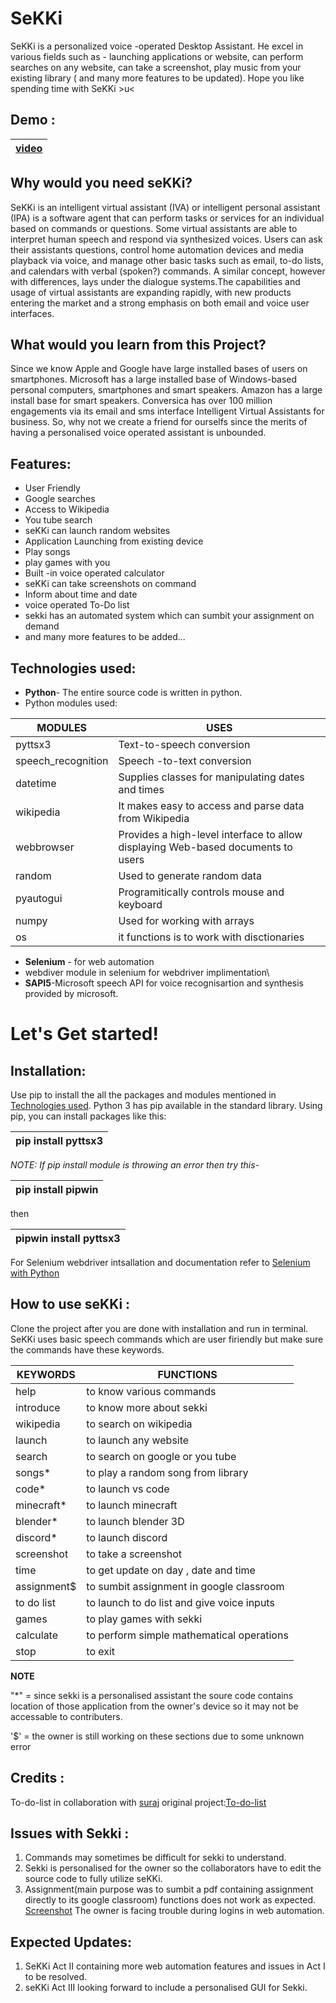 # SeKKi
SeKKi is a personalized voice -operated Desktop Assistant. He excel in various fields such as - launching applications or website, can perform searches on any website, can take a screenshot, play music from your existing library ( and many more features to be updated). Hope you like spending time with SeKKi >u&lt;

## Demo :
| [video](https://youtu.be/69eLyUS_2HQ) |
|---------------------------------------|


## Why would you need seKKi?
SeKKi is an intelligent virtual assistant (IVA) or intelligent personal assistant (IPA) is a software agent that can perform tasks or services for an individual based on commands or questions. Some virtual assistants are able to interpret human speech and respond via synthesized voices. Users can ask their assistants questions, control home automation devices and media playback via voice, and manage other basic tasks such as email, to-do lists, and calendars with verbal (spoken?) commands. A similar concept, however with differences, lays under the dialogue systems.The capabilities and usage of virtual assistants are expanding rapidly, with new products entering the market and a strong emphasis on both email and voice user interfaces.

## What would you learn from this Project?
Since we know  Apple and Google have large installed bases of users on smartphones. Microsoft has a large installed base of Windows-based personal computers, smartphones and smart speakers. Amazon has a large install base for smart speakers. Conversica has over 100 million engagements via its email and sms interface Intelligent Virtual Assistants for business. So, why not we create a friend for ourselfs since the merits of having a personalised voice operated assistant is unbounded.

## Features:
 * User Friendly
 * Google searches
 * Access to Wikipedia 
 * You tube search
 * seKKi can launch random websites
 * Application Launching from existing device
 * Play songs
 * play games with you
 * Built -in voice operated calculator
 * seKKi can take screenshots on command
 * Inform about time and date
 * voice operated To-Do list
 * sekki has an automated system which can sumbit your assignment on demand
 * and many more features to be added...
 
## Technologies used:
* **Python**- The entire source code is written in python.
* Python modules used:

|  MODULES  |  USES  |         
|  ----  |  ---  |        
|  pyttsx3   |  Text-to-speech conversion  |
|  speech_recognition  |  Speech -to-text conversion |
|  datetime  |  Supplies classes for manipulating dates and times  |
|  wikipedia  |   It makes easy to access and parse data from Wikipedia   
|  webbrowser  |  Provides a high-level interface to allow displaying Web-based documents to users  |
|  random  | Used to generate random data  |
|  pyautogui  |  Programitically controls mouse and keyboard  |
|  numpy  |   Used for working with arrays  |
|  os  |  it functions is to work with disctionaries  |


* **Selenium** - for web automation
* webdiver module in selenium for webdriver implimentation\
* **SAPI5**-Microsoft speech API for voice recognisartion and synthesis provided by microsoft.


# Let's Get started!

## Installation:

Use pip to install the all the packages and modules mentioned in [Technologies used](https://github.com/Jasmineck/SeKKi/blob/main/README.md#technologies-used). Python 3 has pip available in the standard library. Using pip, you can install packages like this:

|  pip install pyttsx3         |
|------------------------------|

*NOTE: If pip install module is throwing  an error then try this-*

|  pip install pipwin       |
| -------------------------  |

then

|  pipwin install pyttsx3  |
|------------------------------|

For Selenium webdriver intsallation and documentation refer to [Selenium with Python](https://selenium-python.readthedocs.io/installation.html#introduction)

## How to use seKKi :

Clone the project after you are done with installation and run in terminal.
SeKKi uses basic speech commands which are user firiendly but make sure the commands have these keywords.

| KEYWORDS | FUNCTIONS |
| --- | --- |
| help | to know various commands |
| introduce | to know more about sekki |
| wikipedia | to search on wikipedia |
| launch | to launch any website |
| search | to search on google or you tube | 
| songs* | to play a random song from library |
| code* | to launch vs code |
| minecraft* | to launch minecraft |
| blender* | to launch blender 3D |
| discord* | to launch discord |
| screenshot | to take a screenshot |
| time | to get update on day , date and time |
| assignment$ | to sumbit assignment in google classroom |
| to do list  | to launch to do list and give voice inputs |
| games | to play games with sekki |
| calculate | to perform simple mathematical operations |
| stop | to exit |


**NOTE**

"*" = since sekki is a personalised assistant the soure code contains location of those application from the owner's device so it may not be accessable to contributers.

'$' = the owner is still working on these sections due to some unknown error

## Credits :

To-do-list in collaboration with [suraj](https://github.com/RedocamaI)
original project:[To-do-list](https://github.com/RedocamaI/To-do-List)

## Issues with Sekki :

1. Commands may sometimes be difficult for sekki to understand.
2. Sekki is personalised for the owner so the collaborators have to edit the source code to fully utilize seKKi.
3. Assignment(main purpose was to sumbit a pdf containing assignment directly to its google classroom) functions does not work as expected.
[Screenshot](https://github.com/Jasmineck/SeKKi/blob/master/image1.png)
The owner is facing trouble during logins in web automation.

## Expected Updates:

1. SeKKi Act II containing more web automation features and issues in Act I to be resolved.
2. seKKi Act III looking forward to include a personalised GUI for Sekki.


